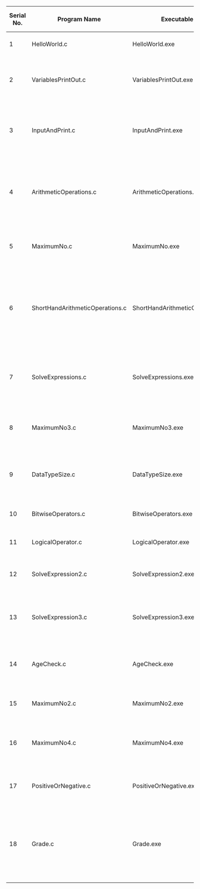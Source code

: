 | Serial No. | Program Name | Executable File | Description of the program |
|------------|------------|---------------|--------------------------|
|1         | HelloWorld.c | HelloWorld.exe | WAP to print "Hello World!" |
|2         | VariablesPrintOut.c | VariablesPrintOut.exe | WAP to print values of two different variables on the output screen |
|3         | InputAndPrint.c | InputAndPrint.exe | WAP to take input from the keyboard & print the same value on the output screen |
|4         | ArithmeticOperations.c | ArithmeticOperations.exe | WAP to perform arithmetic operations (addition, subtraction, multiplication, division, modulo) |
|5         | MaximumNo.c | MaximumNo.exe | WAP to find maximum number using conditional operator |
|6         | ShortHandArithmeticOperations.c | ShortHandArithmeticOperations.exe | WAP to perform arithmetic operations (addition, subtraction, multiplication, division) by using shorthand operators |
|7         | SolveExpressions.c | SolveExpressions.exe | WAP to solve following expressions. r1= (a++) + (a++) & r2= (--a) + (a--).
|8         | MaximumNo3.c | MaximumNo3.exe | WAP to find maximum out of three number using conditional operator |
|9         | DataTypeSize.c | DataTypeSize.exe | WAP to check size of following data types: char,int,float, double |
|10        | BitwiseOperators.c | BitwiseOperators.exe | WAP to perform bitwise operators |
|11        | LogicalOperator.c | LogicalOperator.exe | WAP for logical operators |
|12        | SolveExpression2.c | SolveExpression2.exe | WAP to solve given expression "ans=a + b - (c*d) / f + g" |
|13        | SolveExpression3.c | SolveExpression3.exe | WAP to solve given expression "ans = a / (a+b) - [ d * e / (f*g)]" |
|14        | AgeCheck.c         | AgeCheck.exe         | WAP to check your age > 18 or not (using if else statement) |
|15        | MaximumNo2.c | MaximumNo2.exe | WAP to find out maximum out of two numbers |
|16        | MaximumNo4.c | MaximumNo4.exe | WAP to find out maximum out of three numbers using nested if..else |
|17        | PositiveOrNegative.c | PositiveOrNegative.exe | WAP to find out a given number is positive, negative or 0 |
|18        | Grade.c | Grade.exe | Use else if ladder statements to find out the result grade from the percentage (Mentioned in file of the program). |